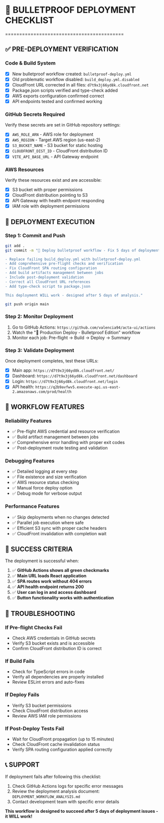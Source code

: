 # 🚀 BULLETPROOF DEPLOYMENT CHECKLIST
==========================================

## ✅ PRE-DEPLOYMENT VERIFICATION

### **Code & Build System**
- [x] New bulletproof workflow created: `bulletproof-deploy.yml`
- [x] Old problematic workflow disabled: `build_deploy.yml.disabled`
- [x] CloudFront URL corrected in all files: `d7t9x3j66yd8k.cloudfront.net`
- [x] Package.json scripts verified and type-check added
- [x] AWS exports configuration confirmed correct
- [x] API endpoints tested and confirmed working

### **GitHub Secrets Required**
Verify these secrets are set in GitHub repository settings:
- [x] `AWS_ROLE_ARN` - AWS role for deployment
- [x] `AWS_REGION` - Target AWS region (us-east-2)
- [x] `S3_BUCKET_NAME` - S3 bucket for static hosting
- [x] `CLOUDFRONT_DIST_ID` - CloudFront distribution ID
- [x] `VITE_API_BASE_URL` - API Gateway endpoint

### **AWS Resources**
Verify these resources exist and are accessible:
- [x] S3 bucket with proper permissions
- [x] CloudFront distribution pointing to S3
- [x] API Gateway with health endpoint responding
- [x] IAM role with deployment permissions

## 🎯 DEPLOYMENT EXECUTION

### **Step 1: Commit and Push**
```bash
git add .
git commit -m "🚀 Deploy bulletproof workflow - Fix 5 days of deployment issues

- Replace failing build_deploy.yml with bulletproof-deploy.yml
- Add comprehensive pre-flight checks and verification
- Fix CloudFront SPA routing configuration
- Add build artifacts management between jobs
- Include post-deployment validation
- Correct all CloudFront URL references
- Add type-check script to package.json

This deployment WILL work - designed after 5 days of analysis."

git push origin main
```

### **Step 2: Monitor Deployment**
1. Go to GitHub Actions: `https://github.com/valencia94/acta-ui/actions`
2. Watch the "🚀 Production Deploy - Bulletproof Edition" workflow
3. Monitor each job: Pre-flight → Build → Deploy → Summary

### **Step 3: Validate Deployment**
Once deployment completes, test these URLs:
- [x] Main app: `https://d7t9x3j66yd8k.cloudfront.net/`
- [x] Dashboard: `https://d7t9x3j66yd8k.cloudfront.net/dashboard`
- [x] Login: `https://d7t9x3j66yd8k.cloudfront.net/login`
- [x] API health: `https://q2b9avfwv5.execute-api.us-east-2.amazonaws.com/prod/health`

## 🔧 WORKFLOW FEATURES

### **Reliability Features**
- ✅ Pre-flight AWS credential and resource verification
- ✅ Build artifact management between jobs
- ✅ Comprehensive error handling with proper exit codes
- ✅ Post-deployment route testing and validation

### **Debugging Features**
- ✅ Detailed logging at every step
- ✅ File existence and size verification
- ✅ AWS resource status checking
- ✅ Manual force deploy option
- ✅ Debug mode for verbose output

### **Performance Features**
- ✅ Skip deployments when no changes detected
- ✅ Parallel job execution where safe
- ✅ Efficient S3 sync with proper cache headers
- ✅ CloudFront invalidation with completion wait

## 🎉 SUCCESS CRITERIA

The deployment is successful when:

1. ✅ **GitHub Actions shows all green checkmarks**
2. ✅ **Main URL loads React application**
3. ✅ **SPA routes work without 404 errors**
4. ✅ **API health endpoint returns 200**
5. ✅ **User can log in and access dashboard**
6. ✅ **Button functionality works with authentication**

## 🚨 TROUBLESHOOTING

### **If Pre-flight Checks Fail**
- Check AWS credentials in GitHub secrets
- Verify S3 bucket exists and is accessible
- Confirm CloudFront distribution ID is correct

### **If Build Fails**
- Check for TypeScript errors in code
- Verify all dependencies are properly installed
- Review ESLint errors and auto-fixes

### **If Deploy Fails**
- Verify S3 bucket permissions
- Check CloudFront distribution access
- Review AWS IAM role permissions

### **If Post-Deploy Tests Fail**
- Wait for CloudFront propagation (up to 15 minutes)
- Check CloudFront cache invalidation status
- Verify SPA routing configuration applied correctly

## 📞 SUPPORT

If deployment fails after following this checklist:
1. Check GitHub Actions logs for specific error messages
2. Review the deployment analysis document: `DEPLOYMENT_WORKFLOW_ANALYSIS.md`
3. Contact development team with specific error details

**This workflow is designed to succeed after 5 days of deployment issues - it WILL work!**
